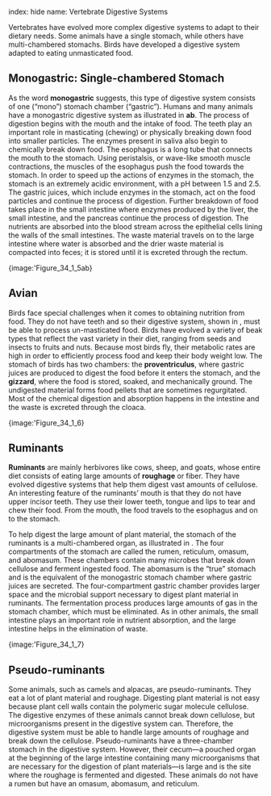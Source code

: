 index: hide
name: Vertebrate Digestive Systems

Vertebrates have evolved more complex digestive systems to adapt to their dietary needs. Some animals have a single stomach, while others have multi-chambered stomachs. Birds have developed a digestive system adapted to eating unmasticated food.

## Monogastric: Single-chambered Stomach

As the word  **monogastric** suggests, this type of digestive system consists of one (“mono”) stomach chamber (“gastric”). Humans and many animals have a monogastric digestive system as illustrated in  **ab**. The process of digestion begins with the mouth and the intake of food. The teeth play an important role in masticating (chewing) or physically breaking down food into smaller particles. The enzymes present in saliva also begin to chemically break down food. The esophagus is a long tube that connects the mouth to the stomach. Using peristalsis, or wave-like smooth muscle contractions, the muscles of the esophagus push the food towards the stomach. In order to speed up the actions of enzymes in the stomach, the stomach is an extremely acidic environment, with a pH between 1.5 and 2.5. The gastric juices, which include enzymes in the stomach, act on the food particles and continue the process of digestion. Further breakdown of food takes place in the small intestine where enzymes produced by the liver, the small intestine, and the pancreas continue the process of digestion. The nutrients are absorbed into the blood stream across the epithelial cells lining the walls of the small intestines. The waste material travels on to the large intestine where water is absorbed and the drier waste material is compacted into feces; it is stored until it is excreted through the rectum.


{image:'Figure_34_1_5ab}
        

## Avian

Birds face special challenges when it comes to obtaining nutrition from food. They do not have teeth and so their digestive system, shown in , must be able to process un-masticated food. Birds have evolved a variety of beak types that reflect the vast variety in their diet, ranging from seeds and insects to fruits and nuts. Because most birds fly, their metabolic rates are high in order to efficiently process food and keep their body weight low. The stomach of birds has two chambers: the  **proventriculus**, where gastric juices are produced to digest the food before it enters the stomach, and the  **gizzard**, where the food is stored, soaked, and mechanically ground. The undigested material forms food pellets that are sometimes regurgitated. Most of the chemical digestion and absorption happens in the intestine and the waste is excreted through the cloaca.


{image:'Figure_34_1_6}
        

## Ruminants

 **Ruminants** are mainly herbivores like cows, sheep, and goats, whose entire diet consists of eating large amounts of  **roughage** or fiber. They have evolved digestive systems that help them digest vast amounts of cellulose. An interesting feature of the ruminants’ mouth is that they do not have upper incisor teeth. They use their lower teeth, tongue and lips to tear and chew their food. From the mouth, the food travels to the esophagus and on to the stomach.

To help digest the large amount of plant material, the stomach of the ruminants is a multi-chambered organ, as illustrated in . The four compartments of the stomach are called the rumen, reticulum, omasum, and abomasum. These chambers contain many microbes that break down cellulose and ferment ingested food. The abomasum is the “true” stomach and is the equivalent of the monogastric stomach chamber where gastric juices are secreted. The four-compartment gastric chamber provides larger space and the microbial support necessary to digest plant material in ruminants. The fermentation process produces large amounts of gas in the stomach chamber, which must be eliminated. As in other animals, the small intestine plays an important role in nutrient absorption, and the large intestine helps in the elimination of waste.


{image:'Figure_34_1_7}
        

## Pseudo-ruminants

Some animals, such as camels and alpacas, are pseudo-ruminants. They eat a lot of plant material and roughage. Digesting plant material is not easy because plant cell walls contain the polymeric sugar molecule cellulose. The digestive enzymes of these animals cannot break down cellulose, but microorganisms present in the digestive system can. Therefore, the digestive system must be able to handle large amounts of roughage and break down the cellulose. Pseudo-ruminants have a three-chamber stomach in the digestive system. However, their cecum—a pouched organ at the beginning of the large intestine containing many microorganisms that are necessary for the digestion of plant materials—is large and is the site where the roughage is fermented and digested. These animals do not have a rumen but have an omasum, abomasum, and reticulum.
